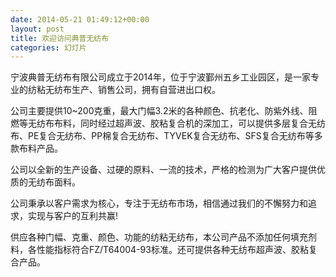 ```yaml
---
date: 2014-05-21 01:49:12+00:00
layout: post
title: 欢迎访问典普无纺布
categories: 幻灯片
---
```


宁波典普无纺布有限公司成立于2014年，位于宁波鄞州五乡工业园区，是一家专业的纺粘无纺布生产、销售公司，拥有自营进出口权。

公司主要提供10~200克重，最大门幅3.2米的各种颜色、抗老化、防紫外线、阻燃等无纺布布料，同时经过超声波、胶粘复合机的深加工，可以提供多层复合无纺布、PE复合无纺布、PP棉复合无纺布、TYVEK复合无纺布、SFS复合无纺布等多款布料产品。

公司以全新的生产设备、过硬的原料、一流的技术，严格的检测为广大客户提供优质的无纺布面料。

公司秉承以客户需求为核心，专注于无纺布市场，相信通过我们的不懈努力和追求，实现与客户的互利共赢!

供应各种门幅、克重、颜色、功能的纺粘无纺布，本公司产品不添加任何填充剂料，各性能指标符合FZ/T64004-93标准。还可提供各种无纺布超声波、胶粘复合产品。
